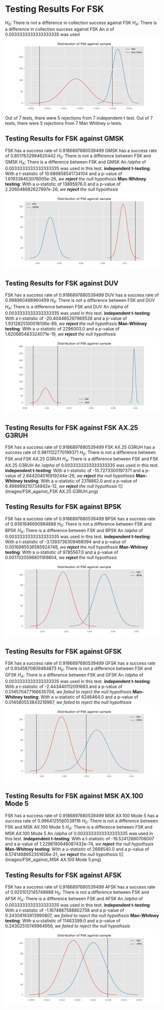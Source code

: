 # Testing Results For FSK 
$H_{0}$: There is not a difference in collection success against FSK 
$H_{A}$: There is a difference in collection success against FSK
An $\alpha$ of 0.0033333333333333335 was used![](images/FSK_against_all_SignalType.png) 
Out of 7 tests, there were 5 rejections from 7 independent-t test.
Out of 7 tests, there were 5 rejections from 7 Man Whitney u-tests.
## Testing Results for FSK against GMSK 
FSK has a success rate of 0.9186897880539499
GMSK has a success rate of 0.8517632994620442
$H_{0}$: There is not a difference between FSK and GMSK
$H_{A}$: There is a difference between FSK and GMSK
An $/alpha$ of 0.0033333333333333335 was used in this test.
__independent t-testing__: With a t-statistic of 10.686858541734104 and a p-value of 1.619338453076005e-26, _we **reject** the null hypothssis_
__Man-Whitney testing__: With a u-statistic of 13895976.0 and a p-value of 2.206048682627997e-26, _we **reject** the null hypothssis_
![](images/FSK_against_GMSK.png) 
## Testing Results for FSK against DUV 
FSK has a success rate of 0.9186897880539499
DUV has a success rate of 0.998960498960499
$H_{0}$: There is not a difference between FSK and DUV
$H_{A}$: There is a difference between FSK and DUV
An $/alpha$ of 0.0033333333333333335 was used in this test.
__independent t-testing__: With a t-statistic of -20.404465297969526 and a p-value of 1.9312825100018106e-89, _we **reject** the null hypothssis_
__Man-Whitney testing__: With a u-statistic of 2296003.0 and a p-value of 1.620685483324071e-19, _we **reject** the null hypothssis_
![](images/FSK_against_DUV.png) 
## Testing Results for FSK against FSK AX.25 G3RUH 
FSK has a success rate of 0.9186897880539499
FSK AX.25 G3RUH has a success rate of 0.9811122770199371
$H_{0}$: There is not a difference between FSK and FSK AX.25 G3RUH
$H_{A}$: There is a difference between FSK and FSK AX.25 G3RUH
An $/alpha$ of 0.0033333333333333335 was used in this test.
__independent t-testing__: With a t-statistic of -10.7273300197371 and a p-value of 2.644204016919244e-26, _we **reject** the null hypothssis_
__Man-Whitney testing__: With a u-statistic of 2318662.0 and a p-value of 6.498999210734942e-12, _we **reject** the null hypothssis_
![](images/FSK_against_FSK AX.25 G3RUH.png) 
## Testing Results for FSK against BPSK 
FSK has a success rate of 0.9186897880539499
BPSK has a success rate of 0.9361646690984888
$H_{0}$: There is not a difference between FSK and BPSK
$H_{A}$: There is a difference between FSK and BPSK
An $/alpha$ of 0.0033333333333333335 was used in this test.
__independent t-testing__: With a t-statistic of -3.1393736309468094 and a p-value of 0.0016985536585924748, _we **reject** the null hypothssis_
__Man-Whitney testing__: With a u-statistic of 9785567.0 and a p-value of 0.0017020596801169804, _we **reject** the null hypothssis_
![](images/FSK_against_BPSK.png) 
## Testing Results for FSK against GFSK 
FSK has a success rate of 0.9186897880539499
GFSK has a success rate of 0.9345870809484873
$H_{0}$: There is not a difference between FSK and GFSK
$H_{A}$: There is a difference between FSK and GFSK
An $/alpha$ of 0.0033333333333333335 was used in this test.
__independent t-testing__: With a t-statistic of -2.443440112091683 and a p-value of 0.014570477166635704, _we failed to reject the null hypothssis_
__Man-Whitney testing__: With a u-statistic of 6246464.0 and a p-value of 0.014580553843219967, _we failed to reject the null hypothssis_
![](images/FSK_against_GFSK.png) 
## Testing Results for FSK against MSK AX.100 Mode 5 
FSK has a success rate of 0.9186897880539499
MSK AX.100 Mode 5 has a success rate of 0.9964125560538116
$H_{0}$: There is not a difference between FSK and MSK AX.100 Mode 5
$H_{A}$: There is a difference between FSK and MSK AX.100 Mode 5
An $/alpha$ of 0.0033333333333333335 was used in this test.
__independent t-testing__: With a t-statistic of -18.52412680706007 and a p-value of 1.2296190646087432e-74, _we **reject** the null hypothssis_
__Man-Whitney testing__: With a u-statistic of 2668540.0 and a p-value of 6.5741488952351656e-21, _we **reject** the null hypothssis_
![](images/FSK_against_MSK AX.100 Mode 5.png) 
## Testing Results for FSK against AFSK 
FSK has a success rate of 0.9186897880539499
AFSK has a success rate of 0.9251012145748988
$H_{0}$: There is not a difference between FSK and AFSK
$H_{A}$: There is a difference between FSK and AFSK
An $/alpha$ of 0.0033333333333333335 was used in this test.
__independent t-testing__: With a t-statistic of -1.1674887588802758 and a p-value of 0.24304193913990807, _we failed to reject the null hypothssis_
__Man-Whitney testing__: With a u-statistic of 11463399.0 and a p-value of 0.24302510749964956, _we failed to reject the null hypothssis_
![](images/FSK_against_AFSK.png) 
